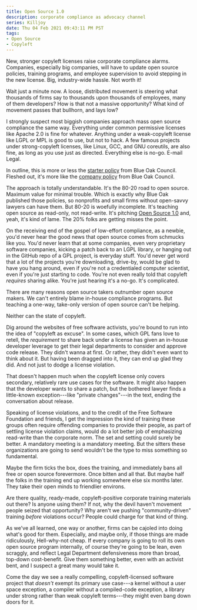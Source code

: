 ```yaml
---
title: Open Source 1.0
description: corporate compliance as advocacy channel
series: Killjoy
date: Thu 04 Feb 2021 09:43:11 PM PST
tags:
- Open Source
- Copyleft
---
```


New, stronger copyleft licenses raise corporate compliance alarms.  Companies, especially big companies, will have to update open source policies, training programs, and employee supervision to avoid stepping in the new license.  Big, industry-wide hassle.  Not worth it!

Wait just a minute now.  A loose, distributed movement is steering what thousands of firms say to thousands upon thousands of employees, many of them developers?  How is that not a massive opportunity?  What kind of movement passes that bullhorn, and lays low?

I strongly suspect most biggish companies approach mass open source compliance the same way.  Everything under common permissive licenses like Apache 2.0 is fine for whatever.  Anything under a weak-copyleft license like LGPL or MPL is good to use, but not to hack.  A few famous projects under strong-copyleft licenses, like Linux, GCC, and GNU coreutils, are also fine, as long as you use just as directed.  Everything else is no-go.  E-mail Legal.

In outline, this is more or less the [starter policy](https://blueoakcouncil.org/starter-policy) from Blue Oak Council.  Fleshed out, it's more like the [company policy](https://blueoakcouncil.org/company-policy) from Blue Oak Council.

The approach is totally understandable.  It's the 80-20 road to open source.  Maximum value for minimal trouble.  Which is exactly why Blue Oak published those policies, so nonprofits and small firms without open-savvy lawyers can have them.  But 80-20 is woefully incomplete.  It's teaching open source as read-only, not read-write.  It's pitching [Open Source 1.0](https://en.wikipedia.org/wiki/Web_2.0#Web_1.0) and, yeah, it's kind of lame.  The 20% folks are getting misses the point.

On the receiving end of the gospel of low-effort compliance, as a newbie, you'd never hear the good news that open source comes from schmucks like you.  You'd never learn that at some companies, even very proprietary software companies, kicking a patch back to an LGPL library, or hanging out in the GitHub repo of a GPL project, is everyday stuff.  You'd never get word that a lot of the projects you're downloading, drive-by, would be glad to have you hang around, even if you're not a credentialed computer scientist, even if you're just starting to code.  You're not even really told that copyleft _requires_ sharing alike.  You're just hearing it's a no-go.  It's complicated.

There are many reasons open source takers outnumber open source makers.  We can't entirely blame in-house compliance programs.  But teaching a one-way, take-only version of open source can't be helping.

Neither can the state of copyleft.

Dig around the websites of free software activists, you're bound to run into the idea of "copyleft as excuse".  In some cases, which GPL fans love to retell, the _requirement_ to share back under a license has given an in-house developer leverage to get their legal departments to consider and approve code release.  They didn't wanna at first.  Or rather, they didn't even want to think about it.  But having been dragged into it, they can end up glad they did.  And not just to dodge a license violation.

That doesn't happen much when the copyleft license only covers secondary, relatively rare use cases for the software.  It might also happen that the developer wants to share a patch, but the bothered lawyer finds a little-known exception---like "private changes"---in the text, ending the conversation about release.

Speaking of license violations, and to the credit of the Free Software Foundation and friends, I get the impression the kind of training these groups often require offending companies to provide their people, as part of settling license violation claims, would do a lot better job of emphasizing read-write than the corporate norm.  The set and setting could surely be better.  A mandatory meeting is a mandatory meeting.  But the sitters these organizations are going to send wouldn't be the type to miss something so fundamental.

Maybe the firm ticks the box, does the training, and immediately bans all free or open source forevermore.  Once bitten and all that.  But maybe half the folks in the training end up working somewhere else six months later.  They take their open minds to friendlier environs.

Are there quality, ready-made, copyleft-positive corporate training materials out there?  Is anyone using them?  If not, why the devil haven't movement people seized that opportunity?  Why aren't we pushing "community-driven" training _before_ violations occur?  People could charge for that kind of thing.

As we've all learned, one way or another, firms can be cajoled into doing what's good for them.  Especially, and maybe only, if those things are made ridiculously, Hell-why-not cheap.  If every company is going to roll its own open source program internally, of course they're going to be lean, even scraggly, and reflect Legal Department defensiveness more than broad, top-down cost-benefit.  Give them something better, even with an activist bent, and I suspect a great many would take it.

Come the day we see a really compelling, copyleft-licensed software project that _doesn't_ exempt its primary use case---a kernel without a user space exception, a compiler without a compiled-code exception, a library under strong rather than weak copyleft terms---they might even bang down doors for it.
